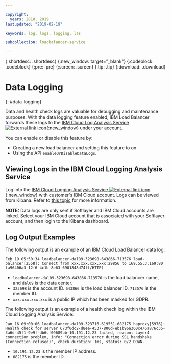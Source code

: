 ```yaml
---

copyright:
  years: 2018, 2019
lastupdated: "2019-02-19"

keywords: log, logs, logging, las

subcollection: loadbalancer-service

---
```


{:shortdesc: .shortdesc}
{:new_window: target="_blank"}
{:codeblock: .codeblock}
{:pre: .pre}
{:screen: .screen}
{:tip: .tip}
{:download: .download}

# Data Logging
{: #data-logging}

Data and health check logs are valuable for debugging and maintenance purposes. With the data logging feature enabled, IBM Load Balancer forwards these logs to the [IBM Cloud Log Analysis Service ![External link icon](../../icons/launch-glyph.svg "External link icon")](https://logging.ng.bluemix.net){:new_window} under your account.

You can enable or disable this feature by:

* Creating a new load balancer and setting this feature to on.
* Using the API `enableOrDisableDataLogs`.

## Viewing Logs in the IBM Cloud Logging Analysis Service

Log into the [IBM Cloud Logging Analysis Service ![External link icon](../../icons/launch-glyph.svg "External link icon")](https://logging.ng.bluemix.net){:new_window} with customer's IBM Cloud account. Logs can be viewed from Kibana. Refer to [this topic](/docs/services/CloudLogAnalysis//kibana?topic=cloudloganalysis-analyzing_logs_Kibana) for more information.

**NOTE:** Data logs are only sent if Softlayer and IBM Cloud accounts are linked. Select your IBM Cloud account that is associated with your Softlayer account, and then login to the Kibana dashboard.

## Log Output Examples

The following output is an example of an IBM Cloud Load Balancer data log:

```
Feb 19 05:50:34 loadbalancer-dal09-323698-643866-713576 load-balancer[2558]: Connect from xxx.xxx.xxx.xxx:29856 to 169.55.3.169:80 (a96406a3-12f6-4c1b-8e63-6901848d74ff/HTTP)
```

* `loadbalancer-dal09-323698-643866-713576` is the load balancer name, and `dal09` is the data center.
* `323698` is the account ID. `643866` is the load balancer ID. `713576` is the member ID.
* `xxx.xxx.xxx.xxx` is a public IP which has been masked for GDPR.

The following output is an example of a health check log within the IBM Cloud Logging Analysis Service:

```
Jan 16 09:00:06 loadbalancer-dal09-323716-619551-682175 haproxy[5976]: Health check for server 673f0dc2-d8ee-4537-800d-eb1b96a360c4/6a876c35-3a6d-45f1-9e9f-db6cf09689bb-10.191.12.23 failed, reason: Layer4 connection problem, info: "Connection error during SSL handshake (Connection refused)", check duration: 1ms, status: 0/2 DOWN.
```

* `10.191.12.23` is the member IP address.
* `682175` is the member ID.
